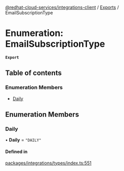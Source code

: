 [@redhat-cloud-services/integrations-client](../README.md) / [Exports](../modules.md) / EmailSubscriptionType

# Enumeration: EmailSubscriptionType

**`Export`**

## Table of contents

### Enumeration Members

- [Daily](EmailSubscriptionType.md#daily)

## Enumeration Members

### Daily

• **Daily** = ``"DAILY"``

#### Defined in

[packages/integrations/types/index.ts:551](https://github.com/RedHatInsights/javascript-clients/blob/master/packages/integrations/types/index.ts#L551)
